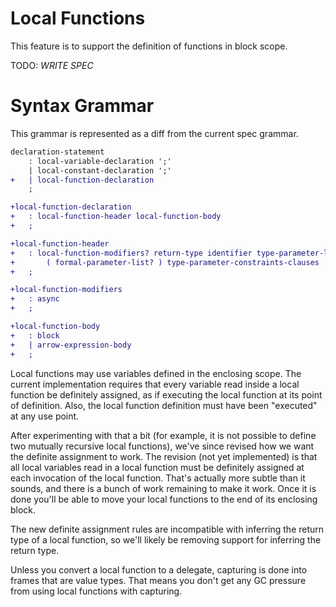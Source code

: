 Local Functions
===============

This feature is to support the definition of functions in block scope.

TODO: _WRITE SPEC_


Syntax Grammar
==============

This grammar is represented as a diff from the current spec grammar.

```diff
declaration-statement
    : local-variable-declaration ';'
    | local-constant-declaration ';'
+   | local-function-declaration
    ;

+local-function-declaration
+   : local-function-header local-function-body
+   ;

+local-function-header
+   : local-function-modifiers? return-type identifier type-parameter-list?
+       ( formal-parameter-list? ) type-parameter-constraints-clauses
+   ;

+local-function-modifiers
+   : async
+   ;

+local-function-body
+   : block
+   | arrow-expression-body
+   ;
```

Local functions may use variables defined in the enclosing scope. The current
implementation requires that every variable read inside a local function be
definitely assigned, as if executing the local function at its point of
definition. Also, the local function definition must have been "executed" at
any use point.

After experimenting with that a bit (for example, it is not possible to define
two mutually recursive local functions), we've since revised how we want the
definite assignment to work. The revision (not yet implemented) is that all
local variables read in a local function must be definitely assigned at each
invocation of the local function. That's actually more subtle than it sounds,
and there is a bunch of work remaining to make it work. Once it is done you'll
be able to move your local functions to the end of its enclosing block.

The new definite assignment rules are incompatible with inferring the return
type of a local function, so we'll likely be removing support for inferring the
return type.

Unless you convert a local function to a delegate, capturing is done into
frames that are value types. That means you don't get any GC pressure from
using local functions with capturing.

